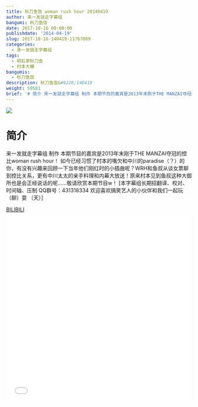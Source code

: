 ```yaml
---
title: 秋刀鱼饭 woman rush hour 20140419
author: 来一发就走字幕组
bangumi: 秋刀鱼饭
date: 2017-10-16 00:00:00
publishdate: '2014-04-19'
slug: 2017-10-16-140419-11767089
categories:
  - 来一发就走字幕组
tags:
  - 明石家秋刀鱼
  - 村本大輔
bangumis:
  - 秋刀鱼饭
description: 秋刀鱼饭&#8226;140419
weight: 59581
brief: '# 简介 来一发就走字幕组 制作 本期节目的嘉宾是2013年末刚于THE MANZAI夺冠的控比woman rush hour！ 如今已经习惯了村本的嘴欠和中川的paradise（？）的你，有没有兴趣来回顾一下当年他们刚红时的小插曲呢？WRH和鱼叔从谈女票聊到控比关系，更有中川太太的亲手料理和内幕大放送！原来村本见到鱼叔这种大御所也是会正经说话的呢……敬请欣赏本期节目w！'
---
```


![](https://i.imgur.com/o7vD9Ip.jpg)

# 简介  
来一发就走字幕组 制作
本期节目的嘉宾是2013年末刚于THE MANZAI夺冠的控比woman rush hour！
如今已经习惯了村本的嘴欠和中川的paradise（？）的你，有没有兴趣来回顾一下当年他们刚红时的小插曲呢？WRH和鱼叔从谈女票聊到控比关系，更有中川太太的亲手料理和内幕大放送！原来村本见到鱼叔这种大御所也是会正经说话的呢……敬请欣赏本期节目w！
[本字幕组长期招翻译、校对、时间轴、压制   QQ群号：431318334 欢迎喜欢搞笑艺人的小伙伴和我们一起玩（聊）耍 （天）]

  [BILIBILI](https://www.bilibili.com/video/av11767089/)


<div class="vcontainer">  <iframe class='video' src="//www.bilibili.com/blackboard/player.html?aid=11767089" width="100%" height="500" frameborder="0" allowfullscreen="allowfullscreen"></iframe></div>
